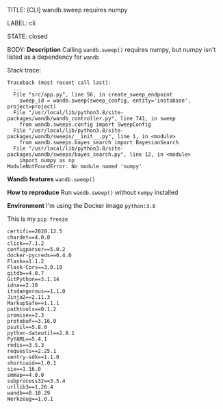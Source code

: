 TITLE:
[CLI] wandb.sweep requires numpy

LABEL:
cli

STATE:
closed

BODY:
**Description**
Calling `wandb.sweep()` requires numpy, but numpy isn't listed as a dependency for `wandb`

Stack trace:
```
Traceback (most recent call last):
  ...
  File "src/app.py", line 56, in create_sweep_endpoint
    sweep_id = wandb.sweep(sweep_config, entity='instabase', project=project)
  File "/usr/local/lib/python3.8/site-packages/wandb/wandb_controller.py", line 741, in sweep
    from wandb.sweeps.config import SweepConfig
  File "/usr/local/lib/python3.8/site-packages/wandb/sweeps/__init__.py", line 1, in <module>
    from wandb.sweeps.bayes_search import BayesianSearch
  File "/usr/local/lib/python3.8/site-packages/wandb/sweeps/bayes_search.py", line 12, in <module>
    import numpy as np
ModuleNotFoundError: No module named 'numpy'
```

**Wandb features**
`wandb.sweep()`

**How to reproduce**
Run `wandb.sweep()` without `numpy` installed

**Environment**
I'm using the Docker image `python:3.8`

This is my `pip freeze`

```
certifi==2020.12.5
chardet==4.0.0
click==7.1.2
configparser==5.0.2
docker-pycreds==0.4.0
Flask==1.1.2
Flask-Cors==3.0.10
gitdb==4.0.7
GitPython==3.1.14
idna==2.10
itsdangerous==1.1.0
Jinja2==2.11.3
MarkupSafe==1.1.1
pathtools==0.1.2
promise==2.3
protobuf==3.16.0
psutil==5.8.0
python-dateutil==2.8.1
PyYAML==5.4.1
redis==3.5.3
requests==2.25.1
sentry-sdk==1.1.0
shortuuid==1.0.1
six==1.16.0
smmap==4.0.0
subprocess32==3.5.4
urllib3==1.26.4
wandb==0.10.29
Werkzeug==1.0.1
```

